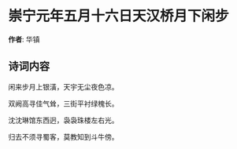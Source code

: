 # 崇宁元年五月十六日天汉桥月下闲步

**作者**: 华镇

## 诗词内容

闲来步月上银潢，天宇无尘夜色凉。

双阙高寻佳气耸，三街平衬绿槐长。

沈沈琳馆东西迥，袅袅珠楼左右光。

归去不须寻蜀客，莫教知到斗牛傍。

